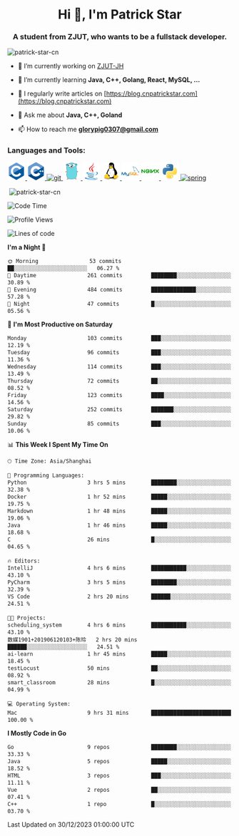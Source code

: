 <h1 align="center">Hi 👋, I'm Patrick Star</h1>
<h3 align="center">A student from ZJUT, who wants to be a fullstack developer.</h3>

<p align="left"> <img src="https://komarev.com/ghpvc/?username=patrick-star-cn&label=Profile%20views&color=0e75b6&style=flat" alt="patrick-star-cn" /> </p>

- 🔭 I’m currently working on [ZJUT-JH](https://github.com/zjutjh)

- 🌱 I’m currently learning **Java, C++, Golang, React, MySQL, ...**

- 📝 I regularly write articles on [https://blog.cnpatrickstar.com](https://blog.cnpatrickstar.com)

- 💬 Ask me about **Java, C++, Goland**

- 📫 How to reach me **glorypig0307@gmail.com**


<h3 align="left">Languages and Tools:</h3>
<p align="left"> 
  <a href="https://www.cprogramming.com/" target="_blank" rel="noreferrer"> 
    <img src="https://raw.githubusercontent.com/devicons/devicon/master/icons/c/c-original.svg" alt="c" width="40" height="40"/> 
  </a> 
  <a href="https://www.w3schools.com/cpp/" target="_blank" rel="noreferrer"> 
    <img src="https://raw.githubusercontent.com/devicons/devicon/master/icons/cplusplus/cplusplus-original.svg" alt="cplusplus" width="40" height="40"/> 
  </a> 
  <a href="https://git-scm.com/" target="_blank" rel="noreferrer"> 
    <img src="https://www.vectorlogo.zone/logos/git-scm/git-scm-icon.svg" alt="git" width="40" height="40"/> 
  </a> 
  <a href="https://golang.org" target="_blank" rel="noreferrer"> 
    <img src="https://raw.githubusercontent.com/devicons/devicon/master/icons/go/go-original.svg" alt="go" width="40" height="40"/> 
  </a> 
  <a href="https://www.java.com" target="_blank" rel="noreferrer"> 
    <img src="https://raw.githubusercontent.com/devicons/devicon/master/icons/java/java-original.svg" alt="java" width="40" height="40"/> 
  </a> 
  <a href="https://www.linux.org/" target="_blank" rel="noreferrer"> 
    <img src="https://raw.githubusercontent.com/devicons/devicon/master/icons/linux/linux-original.svg" alt="linux" width="40" height="40"/> 
  </a> 
  <a href="https://www.mysql.com/" target="_blank" rel="noreferrer"> 
    <img src="https://raw.githubusercontent.com/devicons/devicon/master/icons/mysql/mysql-original-wordmark.svg" alt="mysql" width="40" height="40"/> 
  </a> 
  <a href="https://www.nginx.com" target="_blank" rel="noreferrer"> 
    <img src="https://raw.githubusercontent.com/devicons/devicon/master/icons/nginx/nginx-original.svg" alt="nginx" width="40" height="40"/> 
  </a> 
  <a href="https://www.python.org" target="_blank" rel="noreferrer"> 
    <img src="https://raw.githubusercontent.com/devicons/devicon/master/icons/python/python-original.svg" alt="python" width="40" height="40"/> 
  </a> 
  <a href="https://spring.io/" target="_blank" rel="noreferrer"> 
    <img src="https://www.vectorlogo.zone/logos/springio/springio-icon.svg" alt="spring" width="40" height="40"/> 
  </a>
</p>

<p>&nbsp;<img align="center" src="https://github-readme-stats.vercel.app/api?username=patrick-star-cn&show_icons=true&locale=en" alt="patrick-star-cn" /></p>

<!--START_SECTION:waka-->
![Code Time](http://img.shields.io/badge/Code%20Time-492%20hrs%2025%20mins-blue)

![Profile Views](http://img.shields.io/badge/Profile%20Views-0-blue)

![Lines of code](https://img.shields.io/badge/From%20Hello%20World%20I%27ve%20Written-5.2%20million%20lines%20of%20code-blue)

**I'm a Night 🦉** 

```text
🌞 Morning                53 commits          ██░░░░░░░░░░░░░░░░░░░░░░░   06.27 % 
🌆 Daytime                261 commits         ████████░░░░░░░░░░░░░░░░░   30.89 % 
🌃 Evening                484 commits         ██████████████░░░░░░░░░░░   57.28 % 
🌙 Night                  47 commits          █░░░░░░░░░░░░░░░░░░░░░░░░   05.56 % 
```
📅 **I'm Most Productive on Saturday** 

```text
Monday                   103 commits         ███░░░░░░░░░░░░░░░░░░░░░░   12.19 % 
Tuesday                  96 commits          ███░░░░░░░░░░░░░░░░░░░░░░   11.36 % 
Wednesday                114 commits         ███░░░░░░░░░░░░░░░░░░░░░░   13.49 % 
Thursday                 72 commits          ██░░░░░░░░░░░░░░░░░░░░░░░   08.52 % 
Friday                   123 commits         ████░░░░░░░░░░░░░░░░░░░░░   14.56 % 
Saturday                 252 commits         ███████░░░░░░░░░░░░░░░░░░   29.82 % 
Sunday                   85 commits          ███░░░░░░░░░░░░░░░░░░░░░░   10.06 % 
```


📊 **This Week I Spent My Time On** 

```text
🕑︎ Time Zone: Asia/Shanghai

💬 Programming Languages: 
Python                   3 hrs 5 mins        ████████░░░░░░░░░░░░░░░░░   32.38 % 
Docker                   1 hr 52 mins        █████░░░░░░░░░░░░░░░░░░░░   19.75 % 
Markdown                 1 hr 48 mins        █████░░░░░░░░░░░░░░░░░░░░   19.06 % 
Java                     1 hr 46 mins        █████░░░░░░░░░░░░░░░░░░░░   18.68 % 
C                        26 mins             █░░░░░░░░░░░░░░░░░░░░░░░░   04.65 % 

🔥 Editors: 
IntelliJ                 4 hrs 6 mins        ███████████░░░░░░░░░░░░░░   43.10 % 
PyCharm                  3 hrs 5 mins        ████████░░░░░░░░░░░░░░░░░   32.39 % 
VS Code                  2 hrs 20 mins       ██████░░░░░░░░░░░░░░░░░░░   24.51 % 

🐱‍💻 Projects: 
scheduling_system        4 hrs 6 mins        ███████████░░░░░░░░░░░░░░   43.10 % 
数媒1901+201906120103+陈玲   2 hrs 20 mins       ██████░░░░░░░░░░░░░░░░░░░   24.51 % 
ai-learn                 1 hr 45 mins        █████░░░░░░░░░░░░░░░░░░░░   18.45 % 
testLocust               50 mins             ██░░░░░░░░░░░░░░░░░░░░░░░   08.92 % 
smart_classroom          28 mins             █░░░░░░░░░░░░░░░░░░░░░░░░   04.99 % 

💻 Operating System: 
Mac                      9 hrs 31 mins       █████████████████████████   100.00 % 
```

**I Mostly Code in Go** 

```text
Go                       9 repos             ████████░░░░░░░░░░░░░░░░░   33.33 % 
Java                     5 repos             █████░░░░░░░░░░░░░░░░░░░░   18.52 % 
HTML                     3 repos             ███░░░░░░░░░░░░░░░░░░░░░░   11.11 % 
Vue                      2 repos             ██░░░░░░░░░░░░░░░░░░░░░░░   07.41 % 
C++                      1 repo              █░░░░░░░░░░░░░░░░░░░░░░░░   03.70 % 
```




 Last Updated on 30/12/2023 01:00:00 UTC
<!--END_SECTION:waka-->